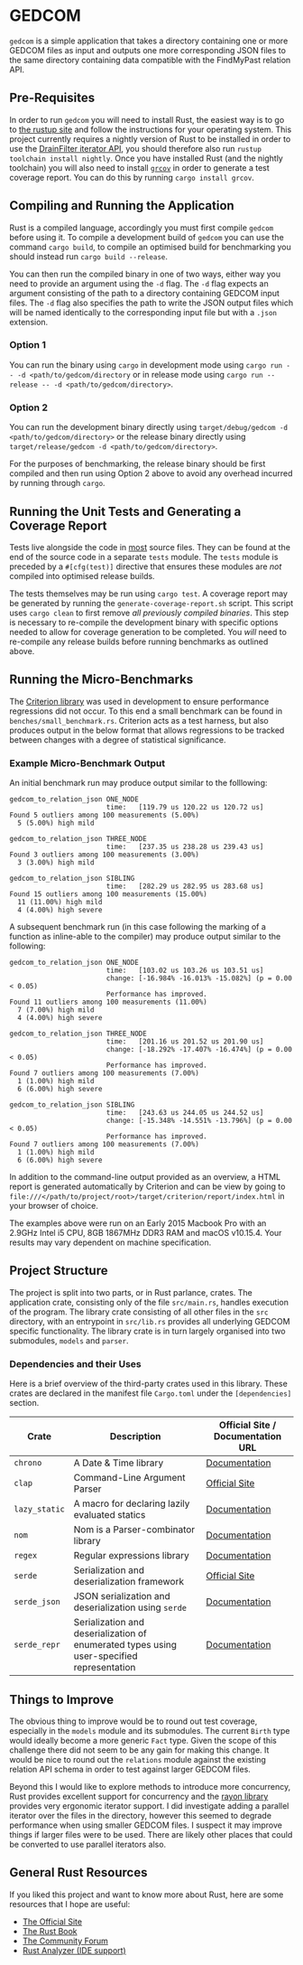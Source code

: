 # GEDCOM

`gedcom` is a simple application that takes a directory containing one or more 
GEDCOM files as input and outputs one more corresponding JSON files to the same
directory containing data compatible with the FindMyPast relation API.

## Pre-Requisites

In order to run `gedcom` you will need to install Rust, the easiest way is to go
to [the rustup site](https://rustup.rs/) and follow the instructions for your
operating system. This project currently requires a nightly version of Rust to 
be installed in order to use the 
[DrainFilter iterator API](https://github.com/rust-lang/rust/issues/43244), you 
should therefore also run `rustup toolchain install nightly`. Once you have 
installed Rust (and the nightly toolchain) you will also need to install
[`grcov`](https://github.com/mozilla/grcov) in order to generate a test coverage
report. You can do this by running `cargo install grcov`.

## Compiling and Running the Application

Rust is a compiled language, accordingly you must first compile `gedcom` before
using it. To compile a development build of `gedcom` you can use the command
`cargo build`, to compile an optimised build for benchmarking you should instead
run `cargo build --release`.

You can then run the compiled binary in one of two ways, either way you need to
provide an argument using the `-d` flag. The `-d` flag expects an argument
consisting of the path to a directory containing GEDCOM input files. The `-d`
flag also specifies the path to write the JSON output files which will be named
identically to the corresponding input file but with a `.json` extension.

### Option 1

You can run the binary using `cargo` in development mode using
`cargo run -- -d <path/to/gedcom/directory` or in release mode using
`cargo run --release -- -d <path/to/gedcom/directory>`.

### Option 2

You can run the development binary directly using
`target/debug/gedcom -d <path/to/gedcom/directory>` or the release binary
directly using `target/release/gedcom -d <path/to/gedcom/directory>`.

For the purposes of benchmarking, the release binary should be first compiled 
and then run using Option 2 above to avoid any overhead incurred by running 
through `cargo`.

## Running the Unit Tests and Generating a Coverage Report

Tests live alongside the code in [most](#things-to-improve) source files. They 
can be found at the end of the source code in a separate `tests` module. The 
`tests` module is preceded by a `#[cfg(test)]` directive that ensures these 
modules are _not_ compiled into optimised release builds.

The tests themselves may be run using `cargo test`. A coverage report may be
generated by running the `generate-coverage-report.sh` script. This script uses
`cargo clean` to first remove _all previously compiled binaries_. This step is
necessary to re-compile the development binary with specific options needed to
allow for coverage generation to be completed. You _will_ need to re-compile any
release builds before running benchmarks as outlined above.

## Running the Micro-Benchmarks

The [Criterion library](https://bheisler.github.io/criterion.rs/book/index.html)
was used in development to ensure performance regressions did not occur. To this
end a small benchmark can be found in `benches/small_benchmark.rs`. Criterion
acts as a test harness, but also produces output in the below format that
allows regressions to be tracked between changes with a degree of statistical
significance.

### Example Micro-Benchmark Output

An initial benchmark run may produce output similar to the folllowing:

```shell
gedcom_to_relation_json ONE_NODE                                                                            
                        time:   [119.79 us 120.22 us 120.72 us]
Found 5 outliers among 100 measurements (5.00%)
  5 (5.00%) high mild

gedcom_to_relation_json THREE_NODE                                                                            
                        time:   [237.35 us 238.28 us 239.43 us]
Found 3 outliers among 100 measurements (3.00%)
  3 (3.00%) high mild

gedcom_to_relation_json SIBLING                                                                            
                        time:   [282.29 us 282.95 us 283.68 us]
Found 15 outliers among 100 measurements (15.00%)
  11 (11.00%) high mild
  4 (4.00%) high severe
```

A subsequent benchmark run (in this case following the marking of a function as
inline-able to the compiler) may produce output similar to the following:

```shell
gedcom_to_relation_json ONE_NODE                                                                            
                        time:   [103.02 us 103.26 us 103.51 us]
                        change: [-16.984% -16.013% -15.082%] (p = 0.00 < 0.05)
                        Performance has improved.
Found 11 outliers among 100 measurements (11.00%)
  7 (7.00%) high mild
  4 (4.00%) high severe

gedcom_to_relation_json THREE_NODE                                                                            
                        time:   [201.16 us 201.52 us 201.90 us]
                        change: [-18.292% -17.407% -16.474%] (p = 0.00 < 0.05)
                        Performance has improved.
Found 7 outliers among 100 measurements (7.00%)
  1 (1.00%) high mild
  6 (6.00%) high severe

gedcom_to_relation_json SIBLING                                                                            
                        time:   [243.63 us 244.05 us 244.52 us]
                        change: [-15.348% -14.551% -13.796%] (p = 0.00 < 0.05)
                        Performance has improved.
Found 7 outliers among 100 measurements (7.00%)
  1 (1.00%) high mild
  6 (6.00%) high severe
```

In addition to the command-line output provided as an overview, a HTML report is
generated automatically by Criterion and can be view by going to
`file:///</path/to/project/root>/target/criterion/report/index.html` in your
browser of choice.

The examples above were run on an Early 2015 Macbook Pro with an 2.9GHz Intel i5
CPU, 8GB 1867MHz DDR3 RAM and macOS v10.15.4. Your results may vary dependent on
machine specification.

## Project Structure

The project is split into two parts, or in Rust parlance, crates. The
application crate, consisting only of the file `src/main.rs`, handles execution
of the program. The library crate consisting of all other files in the `src`
directory, with an entrypoint in `src/lib.rs` provides all underlying GEDCOM
specific functionality. The library crate is in turn largely organised into two
submodules, `models` and `parser`.

### Dependencies and their Uses

Here is a brief overview of the third-party crates used in this library. These
crates are declared in the manifest file `Cargo.toml` under the `[dependencies]`
section.

|Crate|Description|Official Site / Documentation URL|
|---|---|---|
|`chrono`|A Date & Time library|[Documentation](https://docs.rs/chrono/0.4.11/chrono/)|
|`clap`|Command-Line Argument Parser|[Official Site](https://clap.rs/)|
|`lazy_static`|A macro for declaring lazily evaluated statics|[Documentation](https://docs.rs/lazy_static/1.4.0/lazy_static/)|
|`nom`|Nom is a Parser-combinator library|[Documentation](https://docs.rs/nom/6.0.0-alpha1/nom/index.html)|
|`regex`|Regular expressions library|[Documentation](https://docs.rs/regex/1.3.7/regex/)|
|`serde`|Serialization and deserialization framework|[Official Site](https://serde.rs/)|
|`serde_json`|JSON serialization and deserialization using `serde`|[Documentation](https://docs.serde.rs/serde_json/)|
|`serde_repr`|Serialization and deserialization of enumerated types using user-specified representation|[Documentation](https://docs.rs/serde_repr/0.1.5/serde_repr/)|

## Things to Improve

The obvious thing to improve would be to round out test coverage, especially in
the `models` module and its submodules. The current `Birth` type would ideally
become a more generic `Fact` type. Given the scope of this challenge there did
not seem to be any gain for making this change. It would be nice to round out
the `relations` module against the existing relation API schema in order to test
against larger GEDCOM files.

Beyond this I would like to explore methods to introduce more concurrency, Rust
provides excellent support for concurrency and the
[rayon library](https://docs.rs/rayon/1.3.0/rayon/) provides very ergonomic
iterator support. I did investigate adding a parallel iterator over the files in
the directory, however this seemed to degrade performance when using smaller
GEDCOM files. I suspect it may improve things if larger files were to be used.
There are likely other places that could be converted to use parallel iterators
also.

## General Rust Resources

If you liked this project and want to know more about Rust, here are some
resources that I hope are useful:

- [The Official Site](https://www.rust-lang.org/)
- [The Rust Book](https://doc.rust-lang.org/book/)
- [The Community Forum](https://users.rust-lang.org/)
- [Rust Analyzer (IDE support)](https://rust-analyzer.github.io/)
